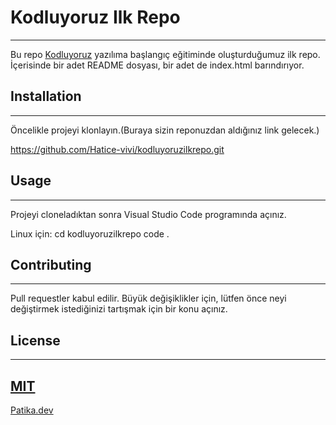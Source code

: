 # Kodluyoruz Ilk Repo
-----------------------------------------------------------------
Bu repo [Kodluyoruz](https://www.kodluyoruz.org/) yazılıma başlangıç eğitiminde oluşturduğumuz ilk repo. İçerisinde bir adet README dosyası, bir adet de index.html barındırıyor.

## Installation 
-----------------------------------------------------------------
Öncelikle projeyi klonlayın.(Buraya sizin reponuzdan aldığınız link gelecek.)

https://github.com/Hatice-vivi/kodluyoruzilkrepo.git

## Usage 
------------------------------------------------------------------
Projeyi cloneladıktan sonra Visual Studio Code programında açınız.

Linux için:
cd kodluyoruzilkrepo
code .

## Contributing
------------------------------------------------------------------
Pull requestler kabul edilir. Büyük değişiklikler için, lütfen önce neyi değiştirmek istediğinizi tartışmak için bir konu açınız.

## License
------------------------------------------------------------------
[MIT](https://choosealicense.com/licenses/mit/)
------------------------------------------------------------------

[Patika.dev](https://www.patika.dev)












